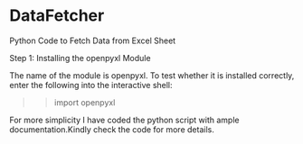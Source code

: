 # DataFetcher
Python Code to Fetch Data from Excel Sheet

Step 1: Installing the openpyxl Module

The name of the module is openpyxl. To test whether it is installed correctly, enter the following into the interactive shell:
>> import openpyxl

For more simplicity I have coded the python script with ample documentation.Kindly check the code for more details.
